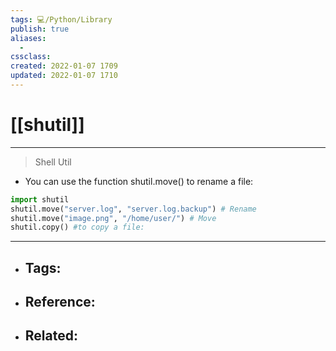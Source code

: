 ```yaml
---
tags: 💻️/Python/Library
publish: true
aliases:
  - 
cssclass: 
created: 2022-01-07 1709
updated: 2022-01-07 1710
---
```


# [[shutil]]

---

> Shell Util

- You can use the function shutil.move() to rename a file:

```python
import shutil
shutil.move("server.log", "server.log.backup") # Rename
shutil.move("image.png", "/home/user/") # Move
shutil.copy() #to copy a file:
```

---

- Tags: 
	- 
- Reference:
	- 
- Related:
	- 
